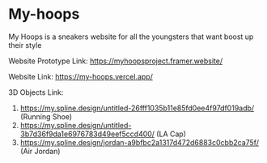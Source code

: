 # My-hoops
My Hoops is a sneakers website for all the youngsters that want boost up their style

Website Prototype Link: https://myhoopsproject.framer.website/ 

Website Link: https://my-hoops.vercel.app/

3D Objects Link:
1. https://my.spline.design/untitled-26fff1035b11e85fd0ee4f97df019adb/ (Running Shoe)
2. https://my.spline.design/untitled-3b7d36f9da1e6976783d49eef5ccd400/ (LA Cap)
3. https://my.spline.design/jordan-a9bfbc2a1317d472d6883c0cbb2ca75f/ (Air Jordan)

